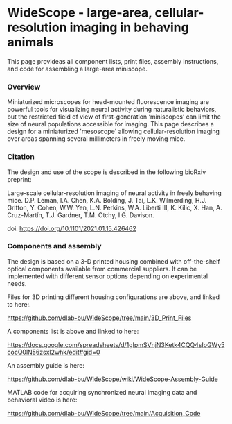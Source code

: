# WideScope - large-area, cellular-resolution imaging in behaving animals

This page provideas all component lists, print files, assembly instructions, and code for assembling a large-area miniscope.

### Overview

Miniaturized microscopes for head-mounted fluorescence imaging are powerful tools for visualizing neural activity during naturalistic behaviors, but the restricted field of view of first-generation ‘miniscopes’ can limit the size of neural populations accessible for imaging. This page describes a design for a miniaturized 'mesoscope' allowing cellular-resolution imaging over areas spanning several millimeters in freely moving mice. 

### Citation

The design and use of the scope is described in the following bioRxiv preprint:

Large-scale cellular-resolution imaging of neural activity in freely behaving mice.
D.P. Leman, I.A. Chen, K.A. Bolding, J. Tai, L.K. Wilmerding, H.J. Gritton, Y. Cohen, W.W. Yen, L.N. Perkins, W.A. Liberti III, K. Kilic, X. Han, A. Cruz-Martín, T.J. Gardner, T.M. Otchy, I.G. Davison.

doi: https://doi.org/10.1101/2021.01.15.426462 

### Components and assembly

The design is based on a 3-D printed housing combined with off-the-shelf optical components available from commercial suppliers. It can be implemented with different sensor options depending on experimental needs.

Files for 3D printing different housing configurations are above, and linked to here:.

https://github.com/dlab-bu/WideScope/tree/main/3D_Print_Files


A components list is above and linked to here:

https://docs.google.com/spreadsheets/d/1gIpmSVnjN3Ketk4CQQ4sIoGWy5cocQ0lN56zsxl2whk/edit#gid=0


An assembly guide is here:

https://github.com/dlab-bu/WideScope/wiki/WideScope-Assembly-Guide


MATLAB code for acquiring synchronized neural imaging data and behavioral video is here:

https://github.com/dlab-bu/WideScope/tree/main/Acquisition_Code



